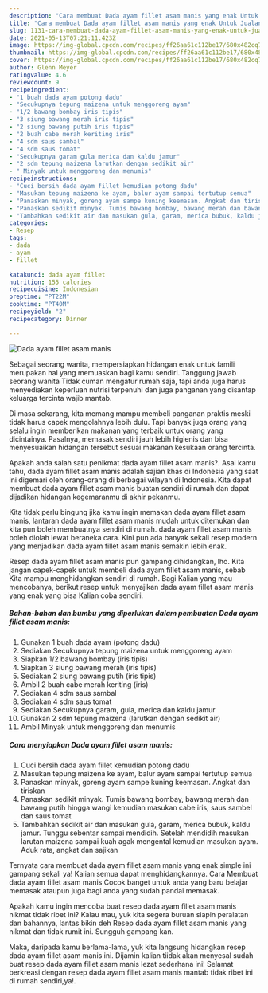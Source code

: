 ```yaml
---
description: "Cara membuat Dada ayam fillet asam manis yang enak Untuk Jualan"
title: "Cara membuat Dada ayam fillet asam manis yang enak Untuk Jualan"
slug: 1131-cara-membuat-dada-ayam-fillet-asam-manis-yang-enak-untuk-jualan
date: 2021-05-13T07:21:11.423Z
image: https://img-global.cpcdn.com/recipes/ff26aa61c112be17/680x482cq70/dada-ayam-fillet-asam-manis-foto-resep-utama.jpg
thumbnail: https://img-global.cpcdn.com/recipes/ff26aa61c112be17/680x482cq70/dada-ayam-fillet-asam-manis-foto-resep-utama.jpg
cover: https://img-global.cpcdn.com/recipes/ff26aa61c112be17/680x482cq70/dada-ayam-fillet-asam-manis-foto-resep-utama.jpg
author: Glenn Meyer
ratingvalue: 4.6
reviewcount: 9
recipeingredient:
- "1 buah dada ayam potong dadu"
- "Secukupnya tepung maizena untuk menggoreng ayam"
- "1/2 bawang bombay iris tipis"
- "3 siung bawang merah iris tipis"
- "2 siung bawang putih iris tipis"
- "2 buah cabe merah keriting iris"
- "4 sdm saus sambal"
- "4 sdm saus tomat"
- "Secukupnya garam gula merica dan kaldu jamur"
- "2 sdm tepung maizena larutkan dengan sedikit air"
- " Minyak untuk menggoreng dan menumis"
recipeinstructions:
- "Cuci bersih dada ayam fillet kemudian potong dadu"
- "Masukan tepung maizena ke ayam, balur ayam sampai tertutup semua"
- "Panaskan minyak, goreng ayam sampe kuning keemasan. Angkat dan tiriskan"
- "Panaskan sedikit minyak. Tumis bawang bombay, bawang merah dan bawang putih hingga wangi kemudian masukan cabe iris, saus sambel dan saus tomat"
- "Tambahkan sedikit air dan masukan gula, garam, merica bubuk, kaldu jamur. Tunggu sebentar sampai mendidih. Setelah mendidih masukan larutan maizena sampai kuah agak mengental kemudian masukan ayam. Aduk rata, angkat dan sajikan"
categories:
- Resep
tags:
- dada
- ayam
- fillet

katakunci: dada ayam fillet 
nutrition: 155 calories
recipecuisine: Indonesian
preptime: "PT22M"
cooktime: "PT40M"
recipeyield: "2"
recipecategory: Dinner

---
```



![Dada ayam fillet asam manis](https://img-global.cpcdn.com/recipes/ff26aa61c112be17/680x482cq70/dada-ayam-fillet-asam-manis-foto-resep-utama.jpg)

Sebagai seorang wanita, mempersiapkan hidangan enak untuk famili merupakan hal yang memuaskan bagi kamu sendiri. Tanggung jawab seorang  wanita Tidak cuman mengatur rumah saja, tapi anda juga harus menyediakan keperluan nutrisi terpenuhi dan juga panganan yang disantap keluarga tercinta wajib mantab.

Di masa  sekarang, kita memang mampu membeli panganan praktis meski tidak harus capek mengolahnya lebih dulu. Tapi banyak juga orang yang selalu ingin memberikan makanan yang terbaik untuk orang yang dicintainya. Pasalnya, memasak sendiri jauh lebih higienis dan bisa menyesuaikan hidangan tersebut sesuai makanan kesukaan orang tercinta. 



Apakah anda salah satu penikmat dada ayam fillet asam manis?. Asal kamu tahu, dada ayam fillet asam manis adalah sajian khas di Indonesia yang saat ini digemari oleh orang-orang di berbagai wilayah di Indonesia. Kita dapat membuat dada ayam fillet asam manis buatan sendiri di rumah dan dapat dijadikan hidangan kegemaranmu di akhir pekanmu.

Kita tidak perlu bingung jika kamu ingin memakan dada ayam fillet asam manis, lantaran dada ayam fillet asam manis mudah untuk ditemukan dan kita pun boleh membuatnya sendiri di rumah. dada ayam fillet asam manis boleh diolah lewat beraneka cara. Kini pun ada banyak sekali resep modern yang menjadikan dada ayam fillet asam manis semakin lebih enak.

Resep dada ayam fillet asam manis pun gampang dihidangkan, lho. Kita jangan capek-capek untuk membeli dada ayam fillet asam manis, sebab Kita mampu menghidangkan sendiri di rumah. Bagi Kalian yang mau mencobanya, berikut resep untuk menyajikan dada ayam fillet asam manis yang enak yang bisa Kalian coba sendiri.

<!--inarticleads1-->

##### Bahan-bahan dan bumbu yang diperlukan dalam pembuatan Dada ayam fillet asam manis:

1. Gunakan 1 buah dada ayam (potong dadu)
1. Sediakan Secukupnya tepung maizena untuk menggoreng ayam
1. Siapkan 1/2 bawang bombay (iris tipis)
1. Siapkan 3 siung bawang merah (iris tipis)
1. Sediakan 2 siung bawang putih (iris tipis)
1. Ambil 2 buah cabe merah keriting (iris)
1. Sediakan 4 sdm saus sambal
1. Sediakan 4 sdm saus tomat
1. Sediakan Secukupnya garam, gula, merica dan kaldu jamur
1. Gunakan 2 sdm tepung maizena (larutkan dengan sedikit air)
1. Ambil  Minyak untuk menggoreng dan menumis




<!--inarticleads2-->

##### Cara menyiapkan Dada ayam fillet asam manis:

1. Cuci bersih dada ayam fillet kemudian potong dadu
1. Masukan tepung maizena ke ayam, balur ayam sampai tertutup semua
1. Panaskan minyak, goreng ayam sampe kuning keemasan. Angkat dan tiriskan
1. Panaskan sedikit minyak. Tumis bawang bombay, bawang merah dan bawang putih hingga wangi kemudian masukan cabe iris, saus sambel dan saus tomat
1. Tambahkan sedikit air dan masukan gula, garam, merica bubuk, kaldu jamur. Tunggu sebentar sampai mendidih. Setelah mendidih masukan larutan maizena sampai kuah agak mengental kemudian masukan ayam. Aduk rata, angkat dan sajikan




Ternyata cara membuat dada ayam fillet asam manis yang enak simple ini gampang sekali ya! Kalian semua dapat menghidangkannya. Cara Membuat dada ayam fillet asam manis Cocok banget untuk anda yang baru belajar memasak ataupun juga bagi anda yang sudah pandai memasak.

Apakah kamu ingin mencoba buat resep dada ayam fillet asam manis nikmat tidak ribet ini? Kalau mau, yuk kita segera buruan siapin peralatan dan bahannya, lantas bikin deh Resep dada ayam fillet asam manis yang nikmat dan tidak rumit ini. Sungguh gampang kan. 

Maka, daripada kamu berlama-lama, yuk kita langsung hidangkan resep dada ayam fillet asam manis ini. Dijamin kalian tiidak akan menyesal sudah buat resep dada ayam fillet asam manis lezat sederhana ini! Selamat berkreasi dengan resep dada ayam fillet asam manis mantab tidak ribet ini di rumah sendiri,ya!.


